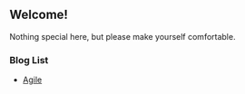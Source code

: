 ## Welcome!

Nothing special here, but please make yourself comfortable.

### Blog List
- [Agile](blog/agile/)
